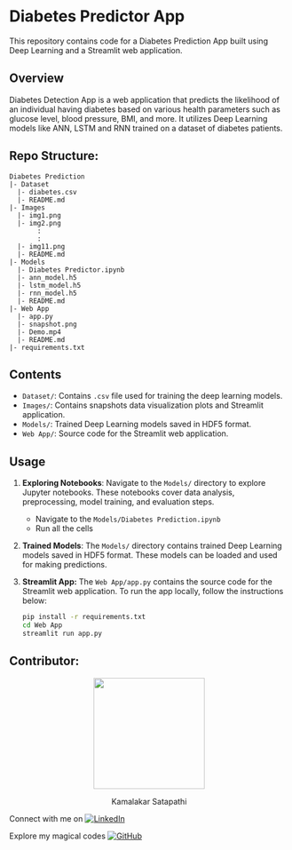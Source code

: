 # Diabetes Predictor App

This repository contains code for a Diabetes Prediction App built using Deep Learning and a Streamlit web application.

## Overview
Diabetes Detection App is a web application that predicts the likelihood of an individual having diabetes based on various health parameters such as glucose level, blood pressure, BMI, and more. It utilizes Deep Learning models like ANN, LSTM and RNN trained on a dataset of diabetes patients.

## Repo Structure:

```
Diabetes Prediction
|- Dataset
  |- diabetes.csv
  |- README.md
|- Images
  |- img1.png
  |- img2.png
       :
       :
  |- img11.png
  |- README.md
|- Models
  |- Diabetes Predictor.ipynb
  |- ann_model.h5
  |- lstm_model.h5
  |- rnn_model.h5
  |- README.md
|- Web App
  |- app.py
  |- snapshot.png
  |- Demo.mp4
  |- README.md
|- requirements.txt
```

## Contents
- `Dataset/`: Contains `.csv` file used for training the deep learning models.
- `Images/`: Contains snapshots data visualization plots and Streamlit application.
- `Models/`: Trained Deep Learning models saved in HDF5 format.
- `Web App/`: Source code for the Streamlit web application.

## Usage

1. **Exploring Notebooks**: Navigate to the `Models/` directory to explore Jupyter notebooks. These notebooks cover data analysis, preprocessing, model training, and evaluation steps.
   -  Navigate to the `Models/Diabetes Prediction.ipynb`
   -  Run all the cells
2. **Trained Models**: The `Models/` directory contains trained Deep Learning models saved in HDF5 format. These models can be loaded and used for making predictions.
3. **Streamlit App:** The `Web App/app.py` contains the source code for the Streamlit web application. To run the app locally, follow the instructions below:

    ```bash
    pip install -r requirements.txt
    cd Web App
    streamlit run app.py
    ```

## Contributor:
<p align="center">
  <img src="https://github.com/sgvkamalakar.png" height="200" width="200"/>
</p>
<p align="center">
  Kamalakar Satapathi
</p>

 
Connect with me on [![LinkedIn](https://img.shields.io/badge/-Kamalakar_Satapathi-0077B5?style=flat-square&logo=linkedin&logoColor=white)](https://www.linkedin.com/in/sgvkamalakar)

Explore my magical codes [![GitHub](https://img.shields.io/badge/-Sgvkamalakar-181717?style=flat-square&logo=github)](https://github.com/sgvkamalakar)
